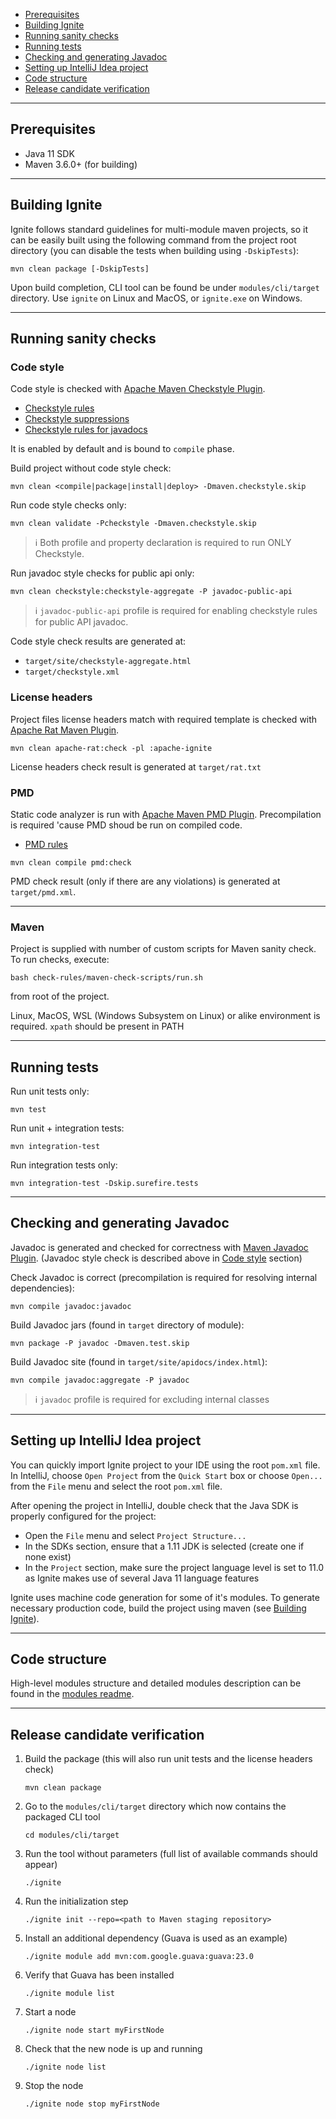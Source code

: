 * [Prerequisites](#prerequisites)
* [Building Ignite](#building-ignite)
* [Running sanity checks](#running-sanity-checks)
* [Running tests](#running-tests)
* [Checking and generating Javadoc](#checking-and-generating-javadoc)
* [Setting up IntelliJ Idea project](#setting-up-intellij-idea-project)
* [Code structure](#code-structure)
* [Release candidate verification](#release-candidate-verification)
***

## Prerequisites
 * Java 11 SDK
 * Maven 3.6.0+ (for building)
***


## Building Ignite
Ignite follows standard guidelines for multi-module maven projects, so it can be easily built using the following command from the project root directory (you can disable the tests when building using `-DskipTests`):
```
mvn clean package [-DskipTests]
```
Upon build completion, CLI tool can be found be under `modules/cli/target` directory. Use `ignite` on Linux and MacOS, or `ignite.exe` on Windows.
***


## Running sanity checks
### Code style
Code style is checked with [Apache Maven Checkstyle Plugin](https://maven.apache.org/plugins/maven-checkstyle-plugin/).
* [Checkstyle rules](check-rules/checkstyle-rules.xml)
* [Checkstyle suppressions](check-rules/checkstyle-suppressions.xml)
* [Checkstyle rules for javadocs](https://checkstyle.sourceforge.io/config_javadoc.html)

It is enabled by default and is bound to `compile` phase.

Build project without code style check:
```
mvn clean <compile|package|install|deploy> -Dmaven.checkstyle.skip
```

Run code style checks only:
```
mvn clean validate -Pcheckstyle -Dmaven.checkstyle.skip
```
>ℹ Both profile and property declaration is required to run ONLY Checkstyle.

Run javadoc style checks for public api only:
```
mvn clean checkstyle:checkstyle-aggregate -P javadoc-public-api
```
>ℹ `javadoc-public-api` profile is required for enabling checkstyle rules for public API javadoc.

Code style check results are generated at:
* `target/site/checkstyle-aggregate.html`
* `target/checkstyle.xml`

### License headers
Project files license headers match with required template is checked with [Apache Rat Maven Plugin](https://creadur.apache.org/rat/apache-rat-plugin/).
```
mvn clean apache-rat:check -pl :apache-ignite
```
License headers check result is generated at `target/rat.txt`

### PMD
Static code analyzer is run with [Apache Maven PMD Plugin](https://maven.apache.org/plugins/maven-pmd-plugin/). Precompilation is required 'cause PMD shoud be run on compiled code.
* [PMD rules](check-rules/pmd-rules.xml)
```
mvn clean compile pmd:check
```
PMD check result (only if there are any violations) is generated at `target/pmd.xml`.
***

### Maven
Project is supplied with number of custom scripts for Maven sanity check.
To run checks, execute:
```
bash check-rules/maven-check-scripts/run.sh
```
from root of the project.

Linux, MacOS, WSL (Windows Subsystem on Linux) or alike environment is required.
`xpath` should be present in PATH
***


## Running tests
Run unit tests only:
```
mvn test
```
Run unit + integration tests:
```
mvn integration-test
```
Run integration tests only:
```
mvn integration-test -Dskip.surefire.tests
```
***


## Checking and generating Javadoc
Javadoc is generated and checked for correctness with [Maven Javadoc Plugin](https://maven.apache.org/plugins/maven-javadoc-plugin/).
(Javadoc style check is described above in [Code style](#code-style) section)

Check Javadoc is correct (precompilation is required for resolving internal dependencies):
```
mvn compile javadoc:javadoc 
```
Build Javadoc jars (found in `target` directory of module):
```
mvn package -P javadoc -Dmaven.test.skip
```
Build Javadoc site (found in `target/site/apidocs/index.html`):
```
mvn compile javadoc:aggregate -P javadoc
```
>ℹ `javadoc` profile is required for excluding internal classes
***


## Setting up IntelliJ Idea project
You can quickly import Ignite project to your IDE using the root `pom.xml` file. In IntelliJ, choose `Open Project` from the `Quick Start` box or choose `Open...` from the `File` menu and select the root `pom.xml` file.

After opening the project in IntelliJ, double check that the Java SDK is properly configured for the project:
 * Open the `File` menu and select `Project Structure...`
 * In the SDKs section, ensure that a 1.11 JDK is selected (create one if none exist)
 * In the `Project` section, make sure the project language level is set to 11.0 as Ignite makes use of several Java 11
 language features

Ignite uses machine code generation for some of it's modules. To generate necessary production code, build the project using maven (see [Building Ignite](#building-ignite)).
***


## Code structure
High-level modules structure and detailed modules description can be found in the [modules readme](modules/README.md).
***


## Release candidate verification
1. Build the package (this will also run unit tests and the license headers check)
    ```
    mvn clean package
    ```
1. Go to the `modules/cli/target` directory which now contains the packaged CLI tool
    ```
    cd modules/cli/target
    ```
1. Run the tool without parameters (full list of available commands should appear)
    ```
    ./ignite
    ```
1. Run the initialization step
    ```
    ./ignite init --repo=<path to Maven staging repository>
    ```
1. Install an additional dependency (Guava is used as an example)
    ```
    ./ignite module add mvn:com.google.guava:guava:23.0
    ```
1. Verify that Guava has been installed
    ```
    ./ignite module list
    ```
1. Start a node
    ```
    ./ignite node start myFirstNode
    ```
1. Check that the new node is up and running
    ```
    ./ignite node list
    ```
1. Stop the node
    ```
    ./ignite node stop myFirstNode
    ```
